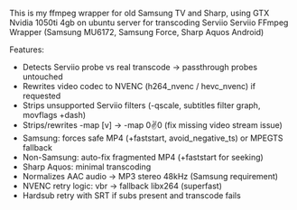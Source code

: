 This is my ffmpeg wrapper for old Samsung TV and Sharp, using GTX Nvidia 1050ti 4gb on ubuntu server for transcoding Serviio 
 Serviio FFmpeg Wrapper (Samsung MU6172, Samsung Force, Sharp Aquos Android)

 Features:
 - Detects Serviio probe vs real transcode → passthrough probes untouched
 - Rewrites video codec to NVENC (h264_nvenc / hevc_nvenc) if requested
- Strips unsupported Serviio filters (-qscale, subtitles filter graph, movflags +dash)
 - Strips/rewrites -map [v] → -map 0:v:0 (fix missing video stream issue)
 - Samsung: forces safe MP4 (+faststart, avoid_negative_ts) or MPEGTS fallback
 - Non-Samsung: auto-fix fragmented MP4 (+faststart for seeking)
- Sharp Aquos: minimal transcoding
 - Normalizes AAC audio → MP3 stereo 48kHz (Samsung requirement)
 - NVENC retry logic: vbr → fallback libx264 (superfast)
 - Hardsub retry with SRT if subs present and transcode fails

